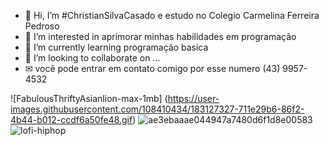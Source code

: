 - 👋 Hi, I’m #ChristianSilvaCasado e estudo no Colegio Carmelina Ferreira Pedroso
- 👀 I’m interested in  aprimorar minhas habilidades em programação
- 🌱 I’m currently learning programação basica
- 💞️ I’m looking to collaborate on ...
- ✉ você pode entrar em contato comigo por esse numero (43) 9957-4532

![FabulousThriftyAsianlion-max-1mb] (https://user-images.githubusercontent.com/108410434/183127327-711e29b6-86f2-4b44-b012-ccdf6a50fe48.gif)  ![ae3ebaaae044947a7480d6f1d8e00583](https://user-images.githubusercontent.com/108410434/183128114-16b3be9e-4883-449d-81b2-ca9d91141308.gif)
  ![lofi-hiphop](https://user-images.githubusercontent.com/108410434/183130897-b110be45-70d6-43c4-89fe-14afaf237ea7.gif)
